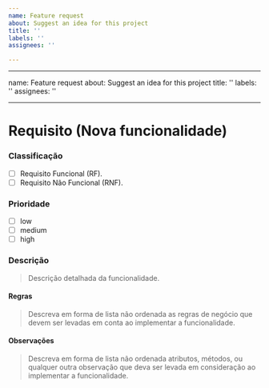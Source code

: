 ```yaml
---
name: Feature request
about: Suggest an idea for this project
title: ''
labels: ''
assignees: ''

---
```


---
name: Feature request
about: Suggest an idea for this project
title: ''
labels: ''
assignees: ''

---

# Requisito (Nova funcionalidade)

### Classificação
* [ ]  Requisito Funcional (RF).
* [ ]  Requisito Não Funcional (RNF).

### Prioridade
* [ ]  low
* [ ]  medium
* [ ]  high

### Descrição
> Descrição detalhada da funcionalidade.

#### Regras
> Descreva em forma de lista não ordenada as regras de negócio que devem ser levadas em conta ao implementar a funcionalidade.

#### Observações
> Descreva em forma de lista não ordenada atributos, métodos, ou qualquer outra observação que deva ser levada em consideração ao implementar a funcionalidade.
